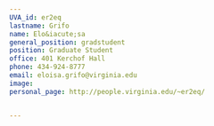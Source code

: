 ```yaml
---
UVA_id: er2eq
lastname: Grifo
name: Elo&iacute;sa
general_position: gradstudent
position: Graduate Student
office: 401 Kerchof Hall
phone: 434-924-8777
email: eloisa.grifo@virginia.edu
image:
personal_page: http://people.virginia.edu/~er2eq/


---
```

